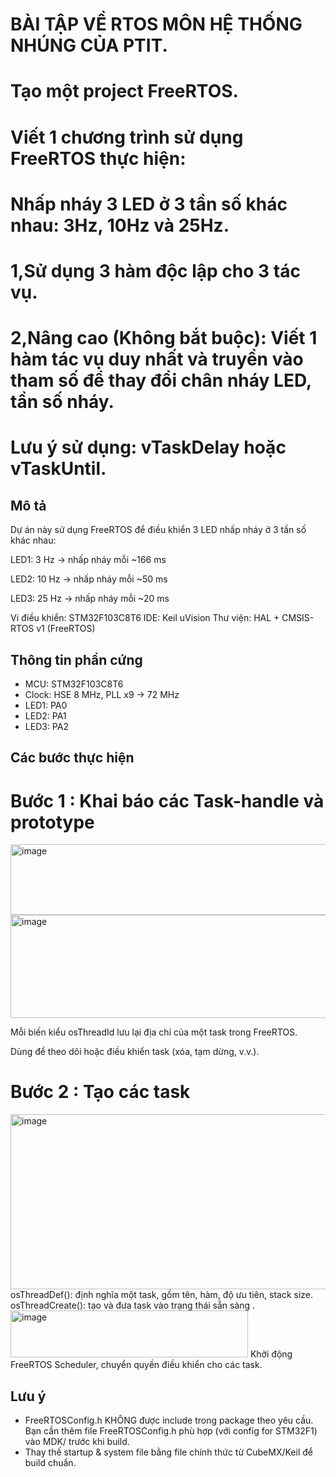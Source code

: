 # BÀI TẬP VỀ RTOS MÔN HỆ THỐNG NHÚNG CỦA PTIT.
# Tạo một project FreeRTOS.
# Viết 1 chương trình sử dụng FreeRTOS thực hiện:
# Nhấp nháy 3 LED ở 3 tần số khác nhau: 3Hz, 10Hz và 25Hz.
# 1,Sử dụng 3 hàm độc lập cho 3 tác vụ.
# 2,Nâng cao (Không bắt buộc): Viết 1 hàm tác vụ duy nhất và truyền vào tham số để thay đổi chân nháy LED, tần số nháy.
# Lưu ý sử dụng: vTaskDelay hoặc vTaskUntil.
## Mô tả
Dự án này sử dụng FreeRTOS để điều khiển 3 LED nhấp nháy ở 3 tần số khác nhau:

LED1: 3 Hz → nhấp nháy mỗi ~166 ms

LED2: 10 Hz → nhấp nháy mỗi ~50 ms

LED3: 25 Hz → nhấp nháy mỗi ~20 ms

Vi điều khiển: STM32F103C8T6
IDE: Keil uVision
Thư viện: HAL + CMSIS-RTOS v1 (FreeRTOS)

## Thông tin phần cứng
- MCU: STM32F103C8T6
- Clock: HSE 8 MHz, PLL x9 → 72 MHz
- LED1: PA0
- LED2: PA1
- LED3: PA2

## Các bước thực hiện 
# Bước 1 : Khai báo các Task-handle và prototype 
<img width="940" height="113" alt="image" src="https://github.com/user-attachments/assets/31241ca0-fb13-4f66-9f6a-42fce6db2bbe" />
<img width="930" height="165" alt="image" src="https://github.com/user-attachments/assets/6eea241e-be43-4f30-834e-e1ca12dc6a84" />

Mỗi biến kiểu osThreadId lưu lại địa chỉ của một task trong FreeRTOS.  

Dùng để theo dõi hoặc điều khiển task (xóa, tạm dừng, v.v.).
# Bước 2 : Tạo các task 
<img width="818" height="280" alt="image" src="https://github.com/user-attachments/assets/4a06f7d6-7317-44be-8bf3-e159625154e4" />
osThreadDef(): định nghĩa một task, gồm tên, hàm, độ ưu tiên, stack size.  
osThreadCreate(): tạo và đưa task vào trạng thái sẵn sàng .
<img width="380" height="75" alt="image" src="https://github.com/user-attachments/assets/61216279-92cd-4cab-9cb8-e2f9c88d37a9" />
Khởi động FreeRTOS Scheduler, chuyển quyền điều khiển cho các task.




## Lưu ý
- FreeRTOSConfig.h KHÔNG được include trong package theo yêu cầu. Bạn cần thêm file FreeRTOSConfig.h phù hợp (với config for STM32F1) vào MDK/ trước khi build.
- Thay thế startup & system file bằng file chính thức từ CubeMX/Keil để build chuẩn.
